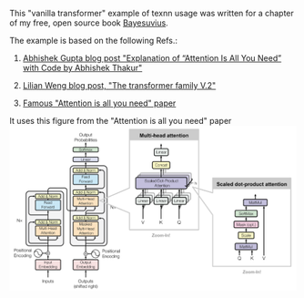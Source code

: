 This "vanilla transformer" 
example of texnn usage was written for a chapter of my
free, open source book [Bayesuvius](https://github.com/rrtucci/Bayesuvius).

The example is based on the following Refs.:
1. [Abhishek Gupta blog post "Explanation of “Attention Is All You Need” 
   with Code by Abhishek Thakur"](https://sargupta93.medium.com/explanation-of-attention-is-all-you-need-with-code-by-abhishek-thakur-89861d24ea9d)

2. [Lilian Weng blog post, "The transformer family V.2"](https://lilianweng.github.io/posts/2023-01-27-the-transformer-family-v2/)

3. [Famous "Attention is all you need" paper](https://arxiv.org/abs/1706.03762)

It uses this figure from the "Attention is all you need" paper
![vanilla transformer](transformer.png)

